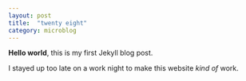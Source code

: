 ```yaml
---
layout: post
title:  "twenty eight"
category: microblog
---
```


**Hello world**, this is my first Jekyll blog post.

I stayed up too late on a work night to make this website *kind of* work.